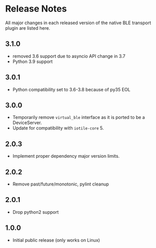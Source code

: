 # Release Notes

All major changes in each released version of the native BLE transport plugin are listed here.

## 3.1.0

- removed 3.6 support due to asyncio API change in 3.7
- Python 3.9 support

## 3.0.1

- Python compatibility set to 3.6-3.8 because of py35 EOL

## 3.0.0

- Temporarily remove `virtual_ble` interface as it is ported to be a DeviceServer.
- Update for compatibility with `iotile-core` 5.

## 2.0.3

- Implement proper dependency major version limits.

## 2.0.2

- Remove past/future/monotonic, pylint cleanup

## 2.0.1

- Drop python2 support

## 1.0.0

- Initial public release (only works on Linux)
